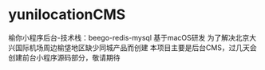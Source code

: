 # yunilocationCMS
榆你小程序后台-技术栈：beego-redis-mysql
基于macOS研发
为了解决北京大兴国际机场周边榆垡地区缺少同城产品而创建
本项目主要是后台CMS，过几天会创建前台小程序源码部分，敬请期待
